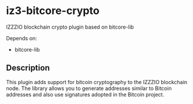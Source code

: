# iz3-bitcore-crypto
IZZZIO blockchain crypto plugin based on bitcore-lib

Depends on:
+ bitcore-lib

## Description

This plugin adds support for bitcoin cryptography to the IZZZIO blockchain node. The library allows you to generate addresses similar to Bitcoin addresses and also use signatures adopted in the Bitcoin project.

